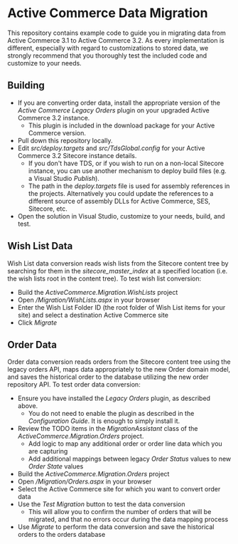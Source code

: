 Active Commerce Data Migration
==============================
This repository contains example code to guide you in migrating data from Active Commerce 3.1 to Active Commerce 3.2. As every implementation is different, especially with regard to customizations to stored data, we strongly recommend that you thoroughly test the included code and customize to your needs.

Building
----
* If you are converting order data, install the appropriate version of the *Active Commerce Legacy Orders* plugin on your upgraded Active Commerce 3.2 instance.
  * This plugin is included in the download package for your Active Commerce version.
* Pull down this repository locally.
* Edit *src/deploy.targets* and *src/TdsGlobal.config* for your Active Commerce 3.2 Sitecore instance details.
  * If you don't have TDS, or if you wish to run on a non-local Sitecore instance, you can use another mechanism to deploy build files (e.g. a Visual Studio *Publish*).
  * The path in the *deploy.targets* file is used for assembly references in the projects. Alternatively you could update the references to a different source of assembly DLLs for Active Commerce, SES, Sitecore, etc. 
* Open the solution in Visual Studio, customize to your needs, build, and test.

Wish List Data
----
Wish List data conversion reads wish lists from the Sitecore content tree by searching for them in the *sitecore_master_index* at a specified location (i.e. the wish lists root in the content tree). To test wish list conversion:
* Build the *ActiveCommerce.Migration.WishLists* project
* Open */Migration/WishLists.aspx* in your browser
* Enter the Wish List Folder ID (the root folder of Wish List items for your site) and select a destination Active Commerce site
* Click *Migrate*

Order Data
----
Order data conversion reads orders from the Sitecore content tree using the legacy orders API, maps data appropriately to the new
Order domain model, and saves the historical order to the database utilizing the new order repository API. To test order data conversion:
* Ensure you have installed the *Legacy Orders* plugin, as described above.
  * You do not need to enable the plugin as described in the *Configuration Guide*. It is enough to simply install it.
* Review the TODO items in the *MigrationAssistant* class of the *ActiveCommerce.Migration.Orders* project.
  * Add logic to map any additional order or order line data which you are capturing
  * Add additional mappings between legacy *Order Status* values to new *Order State* values
* Build the *ActiveCommerce.Migration.Orders* project
* Open */Migration/Orders.aspx* in your browser
* Select the Active Commerce site for which you want to convert order data
* Use the *Test Migration* button to test the data conversion
  * This will allow you to confirm the number of orders that will be migrated, and that no errors occur during the data mapping process
* Use *Migrate* to perform the data conversion and save the historical orders to the orders database